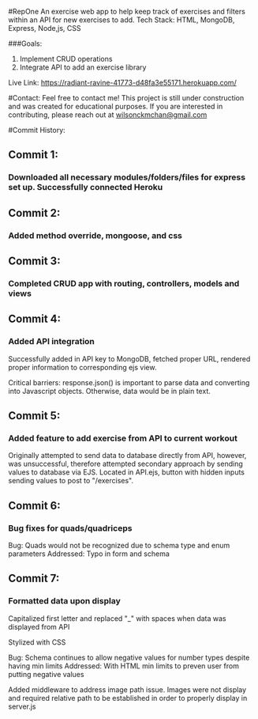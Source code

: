 #RepOne
An exercise web app to help keep track of exercises and filters within an API for new exercises to add.
Tech Stack: HTML, MongoDB, Express, Node,js, CSS

###Goals:
1. Implement CRUD operations
2. Integrate API to add an exercise library

Live Link: https://radiant-ravine-41773-d48fa3e55171.herokuapp.com/

#Contact: 
Feel free to contact me! This project is still under construction and was created for educational purposes. If you are interested in contributing, please reach out at wilsonckmchan@gmail.com

#Commit History:
## Commit 1:
### Downloaded all necessary modules/folders/files for express set up. Successfully connected Heroku

## Commit 2:
### Added method override, mongoose, and css

## Commit 3: 
### Completed CRUD app with routing, controllers, models and views

## Commit 4:
### Added API integration
Successfully added in API key to MongoDB, fetched proper URL, rendered proper information to corresponding ejs view. 

Critical barriers:
response.json() is important to parse data and converting into Javascript objects. Otherwise, data would be in plain text.

## Commit 5:
### Added feature to add exercise from API to current workout
Originally attempted to send data to database directly from API, however, was unsuccessful, therefore attempted secondary approach by sending values to database via EJS.
Located in API.ejs, button with hidden inputs sending values to post to "/exercises".

## Commit 6:
### Bug fixes for quads/quadriceps
Bug: Quads would not be recognized due to schema type and enum parameters
Addressed: Typo in form and schema

## Commit 7:
### Formatted data upon display 

Capitalized first letter and replaced "_" with spaces when data was displayed from API

Stylized with CSS

Bug: Schema continues to allow negative values for number types despite having min limits
Addressed: With HTML min limits to preven user from putting negative values

Added middleware to address image path issue. Images were not display and required relative path to be established in order to properly display in server.js


